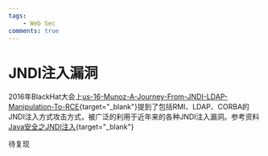 ```yaml
---
tags:
    - Web Sec
comments: true
---
```


# JNDI注入漏洞

2016年BlackHat大会上[us-16-Munoz-A-Journey-From-JNDI-LDAP-Manipulation-To-RCE](https://www.blackhat.com/docs/us-16/materials/us-16-Munoz-A-Journey-From-JNDI-LDAP-Manipulation-To-RCE.pdf){target="_blank"}提到了包括RMI、LDAP、CORBA的JNDI注入方式攻击方式，被广泛的利用于近年来的各种JNDI注入漏洞。参考资料 [Java安全之JNDI注入](https://www.cnblogs.com/nice0e3/p/13958047.html){target="_blank"}

待复现